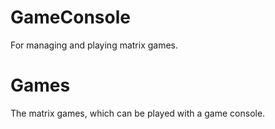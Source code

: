 # GameConsole

For managing and playing matrix games.

# Games

The matrix games, which can be played with a game console.
